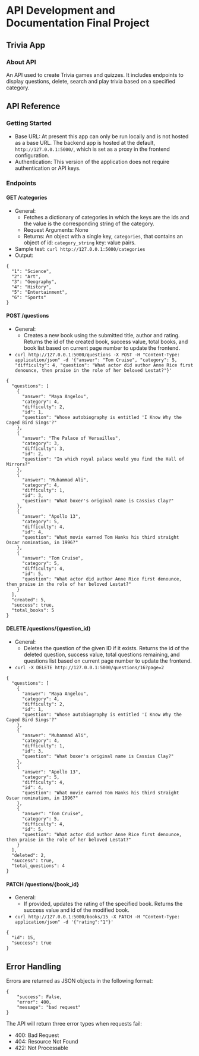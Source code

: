 # API Development and Documentation Final Project

## Trivia App

### About API
An API used to create Trivia games and quizzes. 
It includes endpoints to display questions, delete, search and play trivia based on a specified category. 

## API Reference

### Getting Started
- Base URL: At present this app can only be run locally and is not hosted as a base URL. The backend app is hosted at the default, `http://127.0.0.1:5000/`, which is set as a proxy in the frontend configuration. 
- Authentication: This version of the application does not require authentication or API keys. 

### Endpoints 

#### GET /categories
- General:
    - Fetches a dictionary of categories in which the keys are the ids and the value is the corresponding string of the category.
    - Request Arguments: None
    - Returns: An object with a single key, `categories`, that contains an object of id: `category_string` key: value pairs.
- Sample test: `curl http://127.0.0.1:5000/categories`
- Output:
``` 
{
  "1": "Science",
  "2": "Art",
  "3": "Geography",
  "4": "History",
  "5": "Entertainment",
  "6": "Sports"
}
```

#### POST /questions
- General:
    - Creates a new book using the submitted title, author and rating. Returns the id of the created book, success value, total books, and book list based on current page number to update the frontend. 
- `curl http://127.0.0.1:5000/questions -X POST -H "Content-Type: application/json" -d '{"answer": "Tom Cruise", "category": 5, "difficulty": 4, "question": "What actor did author Anne Rice first denounce, then praise in the role of her beloved Lestat?"}'`
```
{
  "questions": [
    {
      "answer": "Maya Angelou", 
      "category": 4, 
      "difficulty": 2, 
      "id": 1, 
      "question": "Whose autobiography is entitled 'I Know Why the Caged Bird Sings'?"
    },
    {
      "answer": "The Palace of Versailles", 
      "category": 3, 
      "difficulty": 3, 
      "id": 2, 
      "question": "In which royal palace would you find the Hall of Mirrors?"
    },
    {
      "answer": "Muhammad Ali", 
      "category": 4, 
      "difficulty": 1, 
      "id": 3, 
      "question": "What boxer's original name is Cassius Clay?"
    },
    {
      "answer": "Apollo 13", 
      "category": 5, 
      "difficulty": 4, 
      "id": 4, 
      "question": "What movie earned Tom Hanks his third straight Oscar nomination, in 1996?"
    },
    {
      "answer": "Tom Cruise", 
      "category": 5, 
      "difficulty": 4, 
      "id": 5, 
      "question": "What actor did author Anne Rice first denounce, then praise in the role of her beloved Lestat?"
    }
  ],
  "created": 5,
  "success": true,
  "total_books": 5
}
```
#### DELETE /questions/{question_id}
- General:
    - Deletes the question of the given ID if it exists. Returns the id of the deleted question, success value, total questions remaining, and questions list based on current page number to update the frontend. 
- `curl -X DELETE http://127.0.0.1:5000/questions/16?page=2`
```
{
  "questions": [
    {
      "answer": "Maya Angelou", 
      "category": 4, 
      "difficulty": 2, 
      "id": 1, 
      "question": "Whose autobiography is entitled 'I Know Why the Caged Bird Sings'?"
    },
    {
      "answer": "Muhammad Ali", 
      "category": 4, 
      "difficulty": 1, 
      "id": 3, 
      "question": "What boxer's original name is Cassius Clay?"
    },
    {
      "answer": "Apollo 13", 
      "category": 5, 
      "difficulty": 4, 
      "id": 4, 
      "question": "What movie earned Tom Hanks his third straight Oscar nomination, in 1996?"
    },
    {
      "answer": "Tom Cruise", 
      "category": 5, 
      "difficulty": 4, 
      "id": 5, 
      "question": "What actor did author Anne Rice first denounce, then praise in the role of her beloved Lestat?"
    }
  ],
  "deleted": 2,
  "success": true,
  "total_questions": 4
}
```
#### PATCH /questions/{book_id}
- General:
    - If provided, updates the rating of the specified book. Returns the success value and id of the modified book. 
- `curl http://127.0.0.1:5000/books/15 -X PATCH -H "Content-Type: application/json" -d '{"rating":"1"}'`
```
{
  "id": 15,
  "success": true
}
```


## Error Handling
Errors are returned as JSON objects in the following format:
```
{
    "success": False, 
    "error": 400,
    "message": "bad request"
}
```
The API will return three error types when requests fail:
- 400: Bad Request
- 404: Resource Not Found
- 422: Not Processable 

